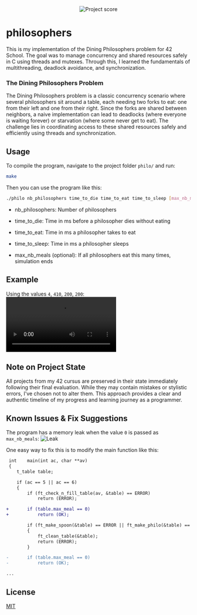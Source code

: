 <div align="center">
  <img src="https://i.ibb.co/Zzx7BpbW/Screenshot-from-2025-06-23-17-23-40.png" alt="Project score">
</div>

# philosophers
  
This is my implementation of the Dining Philosophers problem for 42 School. The goal was to manage concurrency and shared resources safely in C using threads and mutexes. Through this, I learned the fundamentals of multithreading, deadlock avoidance, and synchronization.

### The Dining Philosophers Problem

The Dining Philosophers problem is a classic concurrency scenario where several philosophers sit around a table, each needing two forks to eat: one from their left and one from their right. Since the forks are shared between neighbors, a naive implementation can lead to deadlocks (where everyone is waiting forever) or starvation (where some never get to eat). The challenge lies in coordinating access to these shared resources safely and efficiently using threads and synchronization.

## Usage

To compile the program, navigate to the project folder `philo/` and run:
```bash
make
```

Then you can use the program like this:
```bash
./philo nb_philosophers time_to_die time_to_eat time_to_sleep [max_nb_meals]
```

- nb_philosophers: Number of philosophers

- time_to_die: Time in ms before a philosopher dies without eating

- time_to_eat: Time in ms a philosopher takes to eat

- time_to_sleep: Time in ms a philosopher sleeps

- max_nb_meals (optional): If all philosophers eat this many times, simulation ends

## Example

Using the values `4`, `410`, `200`, `200`:  
<video src="https://github.com/user-attachments/assets/9daa6b96-51fd-4905-9ed4-4592b06fb5c8" controls></video>

## Note on Project State

All projects from my 42 cursus are preserved in their state immediately following their final evaluation. While they may contain mistakes or stylistic errors, I've chosen not to alter them. This approach provides a clear and authentic timeline of my progress and learning journey as a programmer.

## Known Issues & Fix Suggestions

The program has a memory leak when the value `0` is passed as `max_nb_meals`:
![Leak](https://i.ibb.co/20B0H9Cm/Screenshot-from-2025-06-23-16-26-26.png)  

One easy way to fix this is to modify the main function like this:  
```diff
 int	main(int ac, char **av)
 {
 	t_table	table;

 	if (ac == 5 || ac == 6)
 	{
 		if (ft_check_n_fill_table(av, &table) == ERROR)
 			return (ERROR);

+		if (table.max_meal == 0)
+			return (OK);

		if (ft_make_spoon(&table) == ERROR || ft_make_philo(&table) == ERROR)
		{
			ft_clean_table(&table);
			return (ERROR);
		}

-		if (table.max_meal == 0)
-			return (OK);

...
```

## License

[MIT](https://choosealicense.com/licenses/mit/)  
